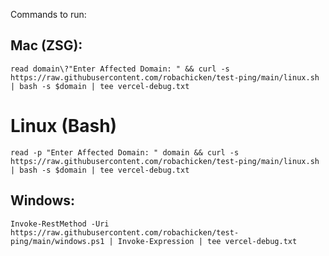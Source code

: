 Commands to run:

## Mac (ZSG): 
    read domain\?"Enter Affected Domain: " && curl -s https://raw.githubusercontent.com/robachicken/test-ping/main/linux.sh | bash -s $domain | tee vercel-debug.txt

# Linux (Bash)
    read -p "Enter Affected Domain: " domain && curl -s https://raw.githubusercontent.com/robachicken/test-ping/main/linux.sh | bash -s $domain | tee vercel-debug.txt

## Windows: 
    Invoke-RestMethod -Uri https://raw.githubusercontent.com/robachicken/test-ping/main/windows.ps1 | Invoke-Expression | tee vercel-debug.txt
